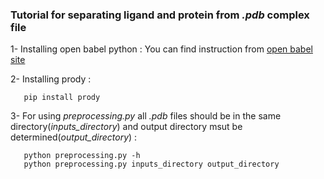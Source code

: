 ### Tutorial for separating ligand and protein from *.pdb* complex file
   
   1- Installing open babel python :
      You can find instruction from [open babel site](https://open-babel.readthedocs.io/en/latest/UseTheLibrary/PythonInstall.html)
   
   2- Installing prody :
   ```
      pip install prody
   ```
   3- For using *preprocessing.py* all *.pdb* files should be in the same directory(*inputs_directory*) and
      output directory msut be determined(*output_directory*) :
   ```
      python preprocessing.py -h
	  python preprocessing.py inputs_directory output_directory
   ```